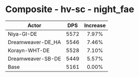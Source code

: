 # Composite - hv-sc - night_fae
| Actor | DPS | Increase |
|---|:---:|:---:|
|Niya-GI-DE|5572|7.97%|
|Dreamweaver-DE_HA|5546|7.46%|
|Korayn-WHT-DE|5528|7.10%|
|Dreamweaver-SB-DE|5449|5.57%|
|Base|5161|0.00%|
